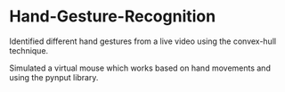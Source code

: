 # Hand-Gesture-Recognition

Identified different hand gestures from a live video using the convex-hull technique.

Simulated a virtual mouse which works based on hand movements and using the pynput library.
